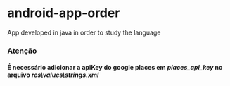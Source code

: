 # android-app-order
App developed in java in order to study the language

### Atenção
#### É necessário adicionar a apiKey do google places em *places_api_key* no arquivo *res\values\strings.xml*
